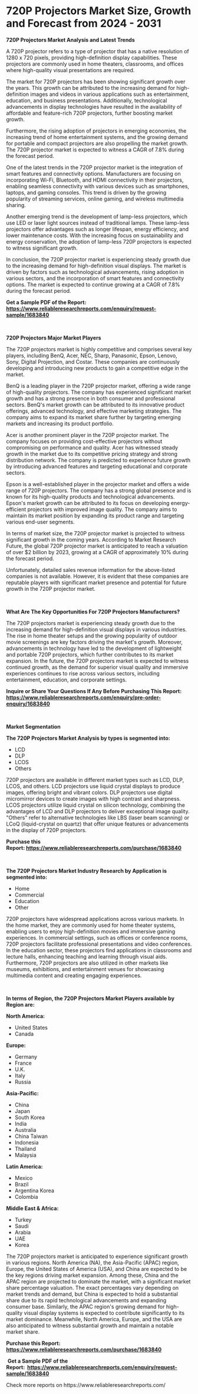 <p><h1>720P Projectors Market Size, Growth and Forecast from 2024 - 2031</h1></p><p><strong>720P Projectors Market Analysis and Latest Trends</strong></p>
<p><p>A 720P projector refers to a type of projector that has a native resolution of 1280 x 720 pixels, providing high-definition display capabilities. These projectors are commonly used in home theaters, classrooms, and offices where high-quality visual presentations are required.</p><p>The market for 720P projectors has been showing significant growth over the years. This growth can be attributed to the increasing demand for high-definition images and videos in various applications such as entertainment, education, and business presentations. Additionally, technological advancements in display technologies have resulted in the availability of affordable and feature-rich 720P projectors, further boosting market growth.</p><p>Furthermore, the rising adoption of projectors in emerging economies, the increasing trend of home entertainment systems, and the growing demand for portable and compact projectors are also propelling the market growth. The 720P projector market is expected to witness a CAGR of 7.8% during the forecast period.</p><p>One of the latest trends in the 720P projector market is the integration of smart features and connectivity options. Manufacturers are focusing on incorporating Wi-Fi, Bluetooth, and HDMI connectivity in their projectors, enabling seamless connectivity with various devices such as smartphones, laptops, and gaming consoles. This trend is driven by the growing popularity of streaming services, online gaming, and wireless multimedia sharing.</p><p>Another emerging trend is the development of lamp-less projectors, which use LED or laser light sources instead of traditional lamps. These lamp-less projectors offer advantages such as longer lifespan, energy efficiency, and lower maintenance costs. With the increasing focus on sustainability and energy conservation, the adoption of lamp-less 720P projectors is expected to witness significant growth.</p><p>In conclusion, the 720P projector market is experiencing steady growth due to the increasing demand for high-definition visual displays. The market is driven by factors such as technological advancements, rising adoption in various sectors, and the incorporation of smart features and connectivity options. The market is expected to continue growing at a CAGR of 7.8% during the forecast period.</p></p>
<p><strong>Get a Sample PDF of the Report:&nbsp; <a href="https://www.reliableresearchreports.com/enquiry/request-sample/1683840">https://www.reliableresearchreports.com/enquiry/request-sample/1683840</a></strong></p>
<p>&nbsp;</p>
<p><strong>720P Projectors Major Market Players</strong></p>
<p><p>The 720P projectors market is highly competitive and comprises several key players, including BenQ, Acer, NEC, Sharp, Panasonic, Epson, Lenovo, Sony, Digital Projection, and Costar. These companies are continuously developing and introducing new products to gain a competitive edge in the market.</p><p>BenQ is a leading player in the 720P projector market, offering a wide range of high-quality projectors. The company has experienced significant market growth and has a strong presence in both consumer and professional sectors. BenQ's market growth can be attributed to its innovative product offerings, advanced technology, and effective marketing strategies. The company aims to expand its market share further by targeting emerging markets and increasing its product portfolio.</p><p>Acer is another prominent player in the 720P projector market. The company focuses on providing cost-effective projectors without compromising on performance and quality. Acer has witnessed steady growth in the market due to its competitive pricing strategy and strong distribution network. The company is predicted to experience future growth by introducing advanced features and targeting educational and corporate sectors.</p><p>Epson is a well-established player in the projector market and offers a wide range of 720P projectors. The company has a strong global presence and is known for its high-quality products and technological advancements. Epson's market growth can be attributed to its focus on developing energy-efficient projectors with improved image quality. The company aims to maintain its market position by expanding its product range and targeting various end-user segments.</p><p>In terms of market size, the 720P projector market is projected to witness significant growth in the coming years. According to Market Research Future, the global 720P projector market is anticipated to reach a valuation of over $2 billion by 2023, growing at a CAGR of approximately 10% during the forecast period.</p><p>Unfortunately, detailed sales revenue information for the above-listed companies is not available. However, it is evident that these companies are reputable players with significant market presence and potential for future growth in the 720P projector market.</p></p>
<p>&nbsp;</p>
<p><strong>What Are The Key Opportunities For 720P Projectors Manufacturers?</strong></p>
<p><p>The 720P projectors market is experiencing steady growth due to the increasing demand for high-definition visual displays in various industries. The rise in home theater setups and the growing popularity of outdoor movie screenings are key factors driving the market's growth. Moreover, advancements in technology have led to the development of lightweight and portable 720P projectors, which further contributes to its market expansion. In the future, the 720P projectors market is expected to witness continued growth, as the demand for superior visual quality and immersive experiences continues to rise across various sectors, including entertainment, education, and corporate settings.</p></p>
<p><strong>Inquire or Share Your Questions If Any Before Purchasing This Report: <a href="https://www.reliableresearchreports.com/enquiry/pre-order-enquiry/1683840">https://www.reliableresearchreports.com/enquiry/pre-order-enquiry/1683840</a></strong></p>
<p>&nbsp;</p>
<p><strong>Market Segmentation</strong></p>
<p><strong>The 720P Projectors Market Analysis by types is segmented into:</strong></p>
<p><ul><li>LCD</li><li>DLP</li><li>LCOS</li><li>Others</li></ul></p>
<p><p>720P projectors are available in different market types such as LCD, DLP, LCOS, and others. LCD projectors use liquid crystal displays to produce images, offering bright and vibrant colors. DLP projectors use digital micromirror devices to create images with high contrast and sharpness. LCOS projectors utilize liquid crystal on silicon technology, combining the advantages of LCD and DLP projectors to deliver exceptional image quality. "Others" refer to alternative technologies like LBS (laser beam scanning) or LCoQ (liquid-crystal on quartz) that offer unique features or advancements in the display of 720P projectors.</p></p>
<p><strong>Purchase this Report:&nbsp;<a href="https://www.reliableresearchreports.com/purchase/1683840">https://www.reliableresearchreports.com/purchase/1683840</a></strong></p>
<p>&nbsp;</p>
<p><strong>The 720P Projectors Market Industry Research by Application is segmented into:</strong></p>
<p><ul><li>Home</li><li>Commercial</li><li>Education</li><li>Other</li></ul></p>
<p><p>720P projectors have widespread applications across various markets. In the home market, they are commonly used for home theater systems, enabling users to enjoy high-definition movies and immersive gaming experiences. In commercial settings, such as offices or conference rooms, 720P projectors facilitate professional presentations and video conferences. In the education sector, these projectors find applications in classrooms and lecture halls, enhancing teaching and learning through visual aids. Furthermore, 720P projectors are also utilized in other markets like museums, exhibitions, and entertainment venues for showcasing multimedia content and creating engaging experiences.</p></p>
<p>&nbsp;</p>
<p><strong>In terms of Region, the 720P Projectors Market Players available by Region are:</strong></p>
<p>
    <p> <strong> North America: </strong>
        <ul>
            <li>United States</li>
            <li>Canada</li>
        </ul>
        </p> 
    <p> <strong> Europe: </strong>
        <ul>
            <li>Germany</li>
            <li>France</li>
            <li>U.K.</li>
            <li>Italy</li>
            <li>Russia</li>
        </ul>
        </p> 
    <p> <strong> Asia-Pacific: </strong>
        <ul>
            <li>China</li>
            <li>Japan</li>
            <li>South Korea</li>
            <li>India</li>
            <li>Australia</li>
            <li>China Taiwan</li>
            <li>Indonesia</li>
            <li>Thailand</li>
            <li>Malaysia</li>
        </ul>
        </p> 
    <p> <strong> Latin America: </strong>
        <ul>
            <li>Mexico</li>
            <li>Brazil</li>
            <li>Argentina Korea</li>
            <li>Colombia</li>
        </ul>
        </p> 
    <p> <strong> Middle East & Africa: </strong>
        <ul>
            <li>Turkey</li>
            <li>Saudi</li>
            <li>Arabia</li>
            <li>UAE</li>
            <li>Korea</li>
        </ul>
    </p>
    </p>
<p><p>The 720P projectors market is anticipated to experience significant growth in various regions. North America (NA), the Asia-Pacific (APAC) region, Europe, the United States of America (USA), and China are expected to be the key regions driving market expansion. Among these, China and the APAC region are projected to dominate the market, with a significant market share percentage valuation. The exact percentages vary depending on market trends and demand, but China is expected to hold a substantial share due to its rapid technological advancements and expanding consumer base. Similarly, the APAC region's growing demand for high-quality visual display systems is expected to contribute significantly to its market dominance. Meanwhile, North America, Europe, and the USA are also anticipated to witness substantial growth and maintain a notable market share.</p></p>
<p><strong>Purchase this Report: <a href="https://www.reliableresearchreports.com/purchase/1683840">https://www.reliableresearchreports.com/purchase/1683840</a></strong></p>
<p>&nbsp;<strong>Get a Sample PDF of the Report:&nbsp;&nbsp;<a href="https://www.reliableresearchreports.com/enquiry/request-sample/1683840">https://www.reliableresearchreports.com/enquiry/request-sample/1683840</a></strong></p>
<p><strong></strong></p>
<p>Check more reports on https://www.reliableresearchreports.com/</p>